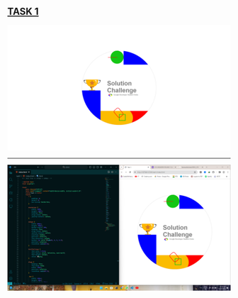 
## [TASK 1](https://keshavabhishek.github.io/GDSC_CSS/)
![Alt text](<Screenshot (211).png>)
***
![Alt text](<Screenshot (212).png>)